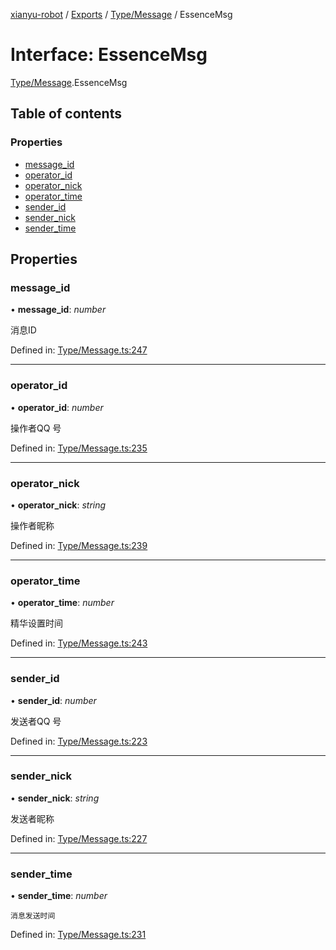 [xianyu-robot](../README.md) / [Exports](../modules.md) / [Type/Message](../modules/type_message.md) / EssenceMsg

# Interface: EssenceMsg

[Type/Message](../modules/type_message.md).EssenceMsg

## Table of contents

### Properties

- [message\_id](type_message.essencemsg.md#message_id)
- [operator\_id](type_message.essencemsg.md#operator_id)
- [operator\_nick](type_message.essencemsg.md#operator_nick)
- [operator\_time](type_message.essencemsg.md#operator_time)
- [sender\_id](type_message.essencemsg.md#sender_id)
- [sender\_nick](type_message.essencemsg.md#sender_nick)
- [sender\_time](type_message.essencemsg.md#sender_time)

## Properties

### message\_id

• **message\_id**: *number*

消息ID

Defined in: [Type/Message.ts:247](https://github.com/blacktunes/xianyu-robot/blob/2c773a6/src/Type/Message.ts#L247)

___

### operator\_id

• **operator\_id**: *number*

操作者QQ 号

Defined in: [Type/Message.ts:235](https://github.com/blacktunes/xianyu-robot/blob/2c773a6/src/Type/Message.ts#L235)

___

### operator\_nick

• **operator\_nick**: *string*

操作者昵称

Defined in: [Type/Message.ts:239](https://github.com/blacktunes/xianyu-robot/blob/2c773a6/src/Type/Message.ts#L239)

___

### operator\_time

• **operator\_time**: *number*

精华设置时间

Defined in: [Type/Message.ts:243](https://github.com/blacktunes/xianyu-robot/blob/2c773a6/src/Type/Message.ts#L243)

___

### sender\_id

• **sender\_id**: *number*

发送者QQ 号

Defined in: [Type/Message.ts:223](https://github.com/blacktunes/xianyu-robot/blob/2c773a6/src/Type/Message.ts#L223)

___

### sender\_nick

• **sender\_nick**: *string*

发送者昵称

Defined in: [Type/Message.ts:227](https://github.com/blacktunes/xianyu-robot/blob/2c773a6/src/Type/Message.ts#L227)

___

### sender\_time

• **sender\_time**: *number*

	消息发送时间

Defined in: [Type/Message.ts:231](https://github.com/blacktunes/xianyu-robot/blob/2c773a6/src/Type/Message.ts#L231)
